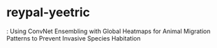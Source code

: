# reypal-yeetric
: Using ConvNet Ensembling with Global Heatmaps for Animal Migration Patterns to Prevent Invasive Species Habitation
